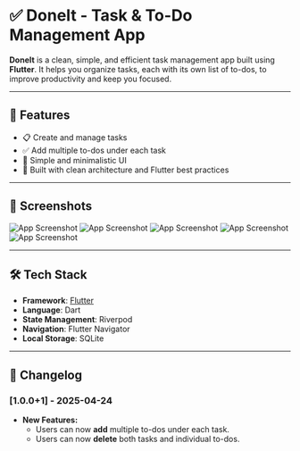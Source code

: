 # ✅ DoneIt - Task & To-Do Management App

**DoneIt** is a clean, simple, and efficient task management app built using **Flutter**. It helps
you organize tasks, each with its own list of to-dos, to improve productivity and keep you focused.

---

## 🚀 Features

- 📋 Create and manage tasks
- ✅ Add multiple to-dos under each task
- 🧼 Simple and minimalistic UI
- 🧠 Built with clean architecture and Flutter best practices

---

## 📱 Screenshots

![App Screenshot](./assets/splash_screen_img.png)
![App Screenshot](./assets/main_screen_img1.png)
![App Screenshot](./assets/main_screen_img2.png)
![App Screenshot](./assets/empty_data.png)
![App Screenshot](./assets/edit_screen_img1.png)

---

## 🛠️ Tech Stack

- **Framework**: [Flutter](https://flutter.dev/)
- **Language**: Dart
- **State Management**: Riverpod
- **Navigation**: Flutter Navigator
- **Local Storage**: SQLite

---


## 📜 Changelog

### [1.0.0+1] - 2025-04-24
- **New Features:**
  - Users can now **add** multiple to-dos under each task.
  - Users can now **delete** both tasks and individual to-dos.
